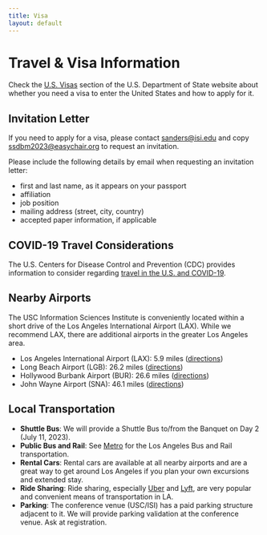 ```yaml
---
title: Visa
layout: default
---
```


# Travel & Visa Information

Check the [U.S. Visas](https://travel.state.gov/content/travel/en/us-visas/business.html) section of the U.S. Department of State website about whether you need a visa to enter the United States and how to apply for it.

## Invitation Letter

If you need to apply for a visa, please contact [sanders@isi.edu](sanders@isi.edu) and copy [ssdbm2023@easychair.org](mailto:ssdbm2023@easychair.org) to request an invitation.

Please include the following details by email when requesting an invitation letter:
- first and last name, as it appears on your passport
- affiliation
- job position
- mailing address (street, city, country)
- accepted paper information, if applicable

## COVID-19 Travel Considerations

The U.S. Centers for Disease Control and Prevention (CDC) provides information to consider regarding [travel in the U.S. and COVID-19](https://wwwnc.cdc.gov/travel/diseases/covid19?CDC_AA_refVal=https%3A%2F%2Fwww.cdc.gov%2Fcoronavirus%2F2019-ncov%2Ftravelers%2Finternational-travel-during-covid19.html).

## Nearby Airports

The USC Information Sciences Institute is conveniently located within a short drive of the Los Angeles International Airport (LAX). While we recommend LAX, there are additional airports in the greater Los Angeles area.

* Los Angeles International Airport (LAX): 5.9 miles ([directions](https://www.google.com/maps/dir/LAX+airport+(LAX),+World+Way,+Los+Angeles,+CA/USC+Information+Sciences+Institute,+4676+Admiralty+Way+%231001,+Marina+Del+Rey,+CA+90292/@33.9631042,-118.4384869,14z/data=!3m2!4b1!5s0x80c2ba809b451757:0xce2d7fcd5c9bf67c!4m13!4m12!1m5!1m1!1s0x80c2b0d213b24fb5:0x77a87b57698badf1!2m2!1d-118.4091036!2d33.9437902!1m5!1m1!1s0x80c2ba807e9dc4f7:0xcbfb9ebc54219723!2m2!1d-118.4400385!2d33.9800707?entry=ttu))
* Long Beach Airport (LGB): 26.2 miles ([directions](https://www.google.com/maps/dir/Long+Beach+Airport,+Donald+Douglas+Drive,+Long+Beach,+CA/USC+Information+Sciences+Institute,+4676+Admiralty+Way+%231001,+Marina+Del+Rey,+CA+90292/@33.8972646,-118.4550056,11z/data=!3m2!4b1!5s0x80c2ba809b451757:0xce2d7fcd5c9bf67c!4m13!4m12!1m5!1m1!1s0x80dd3236c1430c85:0x3d72b50085627ff!2m2!1d-118.1512518!2d33.8161655!1m5!1m1!1s0x80c2ba807e9dc4f7:0xcbfb9ebc54219723!2m2!1d-118.4400385!2d33.9800707?entry=ttu))
* Hollywood Burbank Airport (BUR): 26.6 miles ([directions](https://www.google.com/maps/dir/BUR+airport+(BUR),+North+Hollywood+Way,+Burbank,+CA/USC+Information+Sciences+Institute,+4676+Admiralty+Way+%231001,+Marina+Del+Rey,+CA+90292/@34.0889032,-118.4387432,12z/data=!3m2!4b1!5s0x80c2ba809b451757:0xce2d7fcd5c9bf67c!4m13!4m12!1m5!1m1!1s0x80c2944d39cf4379:0x6de1181bf1d805f1!2m2!1d-118.3574036!2d34.1983122!1m5!1m1!1s0x80c2ba807e9dc4f7:0xcbfb9ebc54219723!2m2!1d-118.4400385!2d33.9800707?entry=ttu))
* John Wayne Airport (SNA): 46.1 miles ([directions](https://www.google.com/maps/dir/John+Wayne+Airport+(SNA),+Airport+Way,+Santa+Ana,+CA/USC+Information+Sciences+Institute,+4676+Admiralty+Way+%231001,+Marina+Del+Rey,+CA+90292/@33.8313485,-118.4782535,10z/data=!3m2!4b1!5s0x80c2ba809b451757:0xce2d7fcd5c9bf67c!4m13!4m12!1m5!1m1!1s0x80dcdeedcbab40ef:0xc941e8f5c31119e2!2m2!1d-117.8623738!2d33.6778994!1m5!1m1!1s0x80c2ba807e9dc4f7:0xcbfb9ebc54219723!2m2!1d-118.4400385!2d33.9800707?entry=ttu))

## Local Transportation

* **Shuttle Bus**: We will provide a Shuttle Bus to/from the Banquet on Day 2 (July 11, 2023).
* **Public Bus and Rail**: See [Metro](https://www.metro.net) for the Los Angeles Bus and Rail transportation.
* **Rental Cars**: Rental cars are available at all nearby airports and are a great way to get around Los Angeles if you plan your own excursions and extended stay.
* **Ride Sharing**: Ride sharing, especially [Uber](www.uber.com) and [Lyft](https://www.lyft.com), are very popular and convenient means of transportation in LA.
* **Parking**: The conference venue (USC/ISI) has a paid parking structure adjacent to it. We will provide parking validation at the conference venue. Ask at registration.
